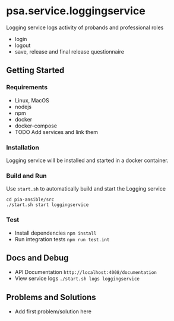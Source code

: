 # psa.service.loggingservice

Logging service logs activity of probands and professional roles

- login
- logout
- save, release and final release questionnaire

## Getting Started

### Requirements

- Linux, MacOS
- nodejs
- npm
- docker
- docker-compose
- TODO Add services and link them

### Installation

Logging service will be installed and started in a docker container.

### Build and Run

Use `start.sh` to automatically build and start the Logging service

```
cd pia-ansible/src
./start.sh start loggingservice
```

### Test

- Install dependencies `npm install`
- Run integration tests `npm run test.int`

## Docs and Debug

- API Documentation `http://localhost:4008/documentation`
- View service logs `./start.sh logs loggingservice`

## Problems and Solutions

- Add first problem/solution here
